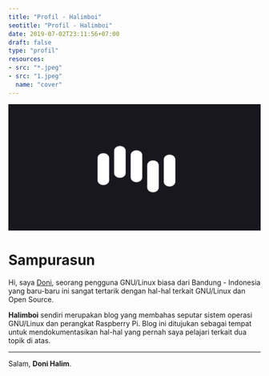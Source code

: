 ```yaml
---
title: "Profil - Halimboi"
seotitle: "Profil - Halimboi"
date: 2019-07-02T23:11:56+07:00
draft: false
type: "profil"
resources:
- src: "*.jpeg"
- src: "1.jpeg"
  name: "cover"
---
```


![Halimboi](banner.png)

# Sampurasun

Hi, saya [Doni](https://halimbois.netlify.com), seorang pengguna GNU/Linux biasa dari Bandung - Indonesia yang baru-baru ini sangat tertarik dengan hal-hal terkait GNU/Linux dan Open Source.

**Halimboi** sendiri merupakan blog yang membahas seputar sistem operasi GNU/Linux dan perangkat Raspberry Pi. Blog ini ditujukan sebagai tempat untuk mendokumentasikan hal-hal yang pernah saya pelajari terkait dua topik di atas.

***

Salam, **Doni Halim**.